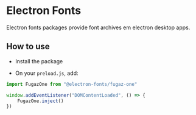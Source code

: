 # Electron Fonts

Electron fonts packages provide font archives em electron desktop apps.

## How to use

* Install the package

* On your `preload.js`, add:

```ts
import FugazOne from "@electron-fonts/fugaz-one"

window.addEventListener("DOMContentLoaded", () => {
    FugazOne.inject()
})
```
